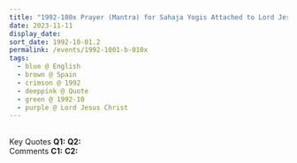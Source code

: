 ```yaml
---
title: "1992-100x Prayer (Mantra) for Sahaja Yogis Attached to Lord Jesus Christ, Spain from The Divine Cool Breeze, Volume 7, Issue 5 (June 1993), Page 11"
date: 2023-11-11
display_date: 
sort_date: 1992-10-01.2
permalink: /events/1992-1001-b-010x
tags:
  - blue @ English
  - brown @ Spain
  - crimson @ 1992
  - deeppink @ Quote
  - green @ 1992-10
  - purple @ Lord Jesus Christ
---
```


<br>

<wave-list>
  <list-title color="DarkSeaGreen" width="55">Key Quotes</list-title>
  <list-item color="BlanchedAlmond" width="280"><b>Q1:</b> <i></i></list-item>
  <list-item color="Lavender" width="280"><b>Q2:</b> <i></i></list-item>
</wave-list>

<br>

<wave-list>
  <list-title color="DarkSeaGreen" width="55">Comments</list-title>
  <list-item color="BlanchedAlmond" width="280"><b>C1:</b> <i></i></list-item>
  <list-item color="Lavender" width="280"><b>C2:</b> <i></i></list-item>
</wave-list>